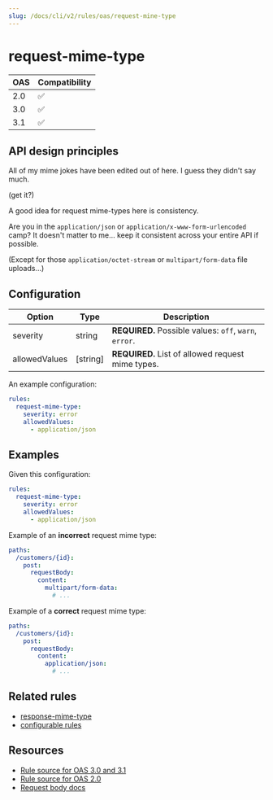 ```yaml
---
slug: /docs/cli/v2/rules/oas/request-mine-type
---
```


# request-mime-type

| OAS | Compatibility |
| --- | ------------- |
| 2.0 | ✅            |
| 3.0 | ✅            |
| 3.1 | ✅            |

## API design principles

All of my mime jokes have been edited out of here.
I guess they didn't say much.

(get it?)

A good idea for request mime-types here is consistency.

Are you in the `application/json` or `application/x-www-form-urlencoded` camp?
It doesn't matter to me... keep it consistent across your entire API if possible.

(Except for those `application/octet-stream` or `multipart/form-data` file uploads...)

## Configuration

| Option        | Type     | Description                                            |
| ------------- | -------- | ------------------------------------------------------ |
| severity      | string   | **REQUIRED.** Possible values: `off`, `warn`, `error`. |
| allowedValues | [string] | **REQUIRED.** List of allowed request mime types.      |

An example configuration:

```yaml
rules:
  request-mime-type:
    severity: error
    allowedValues:
      - application/json
```

## Examples

Given this configuration:

```yaml
rules:
  request-mime-type:
    severity: error
    allowedValues:
      - application/json
```

Example of an **incorrect** request mime type:

```yaml
paths:
  /customers/{id}:
    post:
      requestBody:
        content:
          multipart/form-data:
            # ...
```

Example of a **correct** request mime type:

```yaml
paths:
  /customers/{id}:
    post:
      requestBody:
        content:
          application/json:
            # ...
```

## Related rules

- [response-mime-type](./response-mime-type.md)
- [configurable rules](../configurable-rules.md)

## Resources

- [Rule source for OAS 3.0 and 3.1](https://github.com/Redocly/redocly-cli/blob/main/packages/core/src/rules/oas3/request-mime-type.ts)
- [Rule source for OAS 2.0](https://github.com/Redocly/redocly-cli/blob/main/packages/core/src/rules/oas2/request-mime-type.ts)
- [Request body docs](https://redocly.com/docs/openapi-visual-reference/request-body/)
